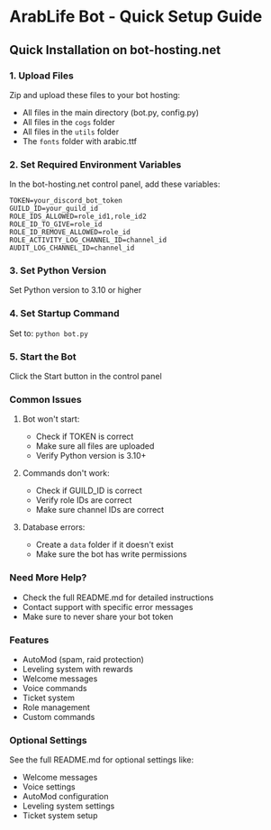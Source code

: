 # ArabLife Bot - Quick Setup Guide

## Quick Installation on bot-hosting.net

### 1. Upload Files
Zip and upload these files to your bot hosting:
- All files in the main directory (bot.py, config.py)
- All files in the `cogs` folder
- All files in the `utils` folder
- The `fonts` folder with arabic.ttf

### 2. Set Required Environment Variables
In the bot-hosting.net control panel, add these variables:
```
TOKEN=your_discord_bot_token
GUILD_ID=your_guild_id
ROLE_IDS_ALLOWED=role_id1,role_id2
ROLE_ID_TO_GIVE=role_id
ROLE_ID_REMOVE_ALLOWED=role_id
ROLE_ACTIVITY_LOG_CHANNEL_ID=channel_id
AUDIT_LOG_CHANNEL_ID=channel_id
```

### 3. Set Python Version
Set Python version to 3.10 or higher

### 4. Set Startup Command
Set to: `python bot.py`

### 5. Start the Bot
Click the Start button in the control panel

### Common Issues
1. Bot won't start:
   - Check if TOKEN is correct
   - Make sure all files are uploaded
   - Verify Python version is 3.10+

2. Commands don't work:
   - Check if GUILD_ID is correct
   - Verify role IDs are correct
   - Make sure channel IDs are correct

3. Database errors:
   - Create a `data` folder if it doesn't exist
   - Make sure the bot has write permissions

### Need More Help?
- Check the full README.md for detailed instructions
- Contact support with specific error messages
- Make sure to never share your bot token

### Features
- AutoMod (spam, raid protection)
- Leveling system with rewards
- Welcome messages
- Voice commands
- Ticket system
- Role management
- Custom commands

### Optional Settings
See the full README.md for optional settings like:
- Welcome messages
- Voice settings
- AutoMod configuration
- Leveling system settings
- Ticket system setup
